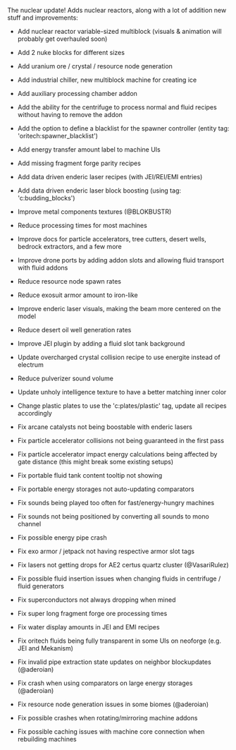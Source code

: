 The nuclear update! Adds nuclear reactors, along with a lot of addition new stuff and improvements:
- Add nuclear reactor variable-sized multiblock (visuals & animation will probably get overhauled soon)
- Add 2 nuke blocks for different sizes
- Add uranium ore / crystal / resource node generation
- Add industrial chiller, new multiblock machine for creating ice
- Add auxiliary processing chamber addon
- Add the ability for the centrifuge to process normal and fluid recipes without having to remove the addon
- Add the option to define a blacklist for the spawner controller (entity tag: 'oritech:spawner_blacklist')
- Add energy transfer amount label to machine UIs
- Add missing fragment forge parity recipes
- Add data driven enderic laser recipes (with JEI/REI/EMI entries)
- Add data driven enderic laser block boosting (using tag: 'c:budding_blocks')

- Improve metal components textures (@BLOKBUSTR)
- Reduce processing times for most machines
- Improve docs for particle accelerators, tree cutters, desert wells, bedrock extractors, and a few more
- Improve drone ports by adding addon slots and allowing fluid transport with fluid addons
- Reduce resource node spawn rates
- Reduce exosuit armor amount to iron-like
- Improve enderic laser visuals, making the beam more centered on the model
- Reduce desert oil well generation rates
- Improve JEI plugin by adding a fluid slot tank background
- Update overcharged crystal collision recipe to use energite instead of electrum
- Reduce pulverizer sound volume
- Update unholy intelligence texture to have a better matching inner color
- Change plastic plates to use the 'c:plates/plastic' tag, update all recipes accordingly

- Fix arcane catalysts not being boostable with enderic lasers
- Fix particle accelerator collisions not being guaranteed in the first pass
- Fix particle accelerator impact energy calculations being affected by gate distance (this might break some existing setups)
- Fix portable fluid tank content tooltip not showing
- Fix portable energy storages not auto-updating comparators
- Fix sounds being played too often for fast/energy-hungry machines
- Fix sounds not being positioned by converting all sounds to mono channel
- Fix possible energy pipe crash
- Fix exo armor / jetpack not having respective armor slot tags
- Fix lasers not getting drops for AE2 certus quartz cluster (@VasariRulez)
- Fix possible fluid insertion issues when changing fluids in centrifuge / fluid generators
- Fix superconductors not always dropping when mined
- Fix super long fragment forge ore processing times
- Fix water display amounts in JEI and EMI recipes
- Fix oritech fluids being fully transparent in some UIs on neoforge (e.g. JEI and Mekanism)
- Fix invalid pipe extraction state updates on neighbor blockupdates (@aderoian)
- Fix crash when using comparators on large energy storages (@aderoian)
- Fix resource node generation issues in some biomes (@aderoian)
- Fix possible crashes when rotating/mirroring machine addons
- Fix possible caching issues with machine core connection when rebuilding machines